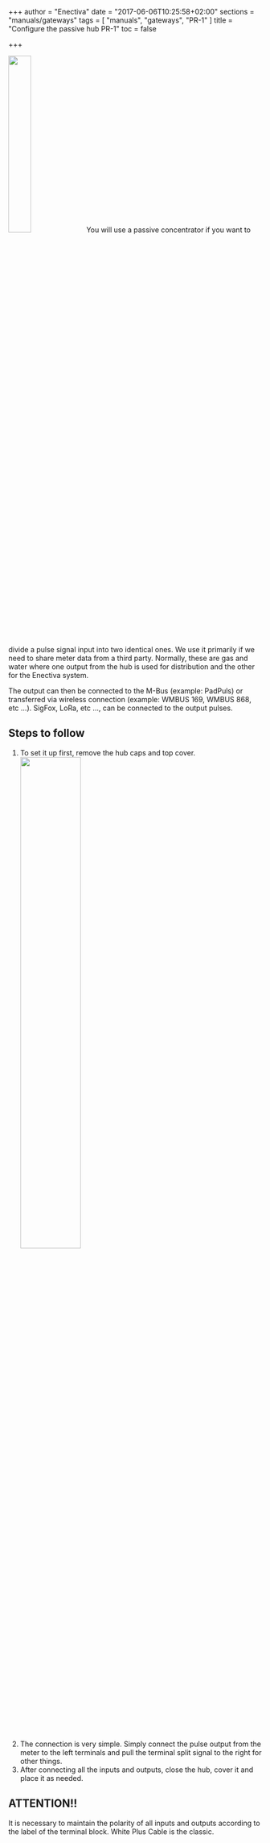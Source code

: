 +++
author = "Enectiva"
date = "2017-06-06T10:25:58+02:00"
sections = "manuals/gateways"
tags = [
    "manuals",
    "gateways",
    "PR-1"
]
title = "Configure the passive hub PR-1"
toc = false

+++

<img class="right" src="/images/hub-pasivo-pr-1.jpg" style="width:30%"></img>
You will use a passive concentrator if you want to divide a pulse signal input into two identical ones. We use it primarily if we need to share meter data from a third party. Normally, these are gas and water where one output from the hub is used for distribution and the other for the Enectiva system.

The output can then be connected to the M-Bus (example: PadPuls) or transferred via wireless connection (example: WMBUS 169, WMBUS 868, etc ...). SigFox, LoRa, etc ..., can be connected to the output pulses.

## Steps to follow

1. To set it up first, remove the hub caps and top cover.
<img class="center" src="/images/hub-pasivo-pr-1-without-cases_en.png" style="width:50%"></img>
2. The connection is very simple. Simply connect the pulse output from the meter to the left terminals and pull the terminal split signal to the right for other things.
3. After connecting all the inputs and outputs, close the hub, cover it and place it as needed.


## ATTENTION!!
It is necessary to maintain the polarity of all inputs and outputs according to the label of the terminal block. White Plus Cable is the classic.

